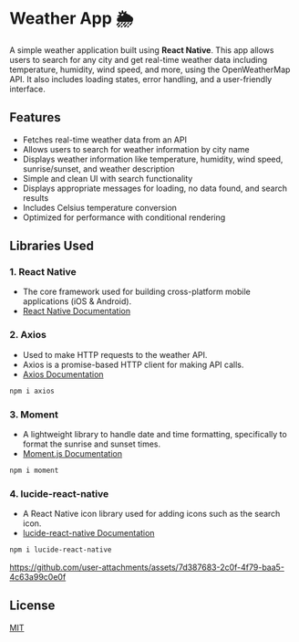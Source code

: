 # Weather App 🌦

A simple weather application built using **React Native**. This app allows users to search for any city and get real-time weather data including temperature, humidity, wind speed, and more, using the OpenWeatherMap API. It also includes loading states, error handling, and a user-friendly interface.

## Features

- Fetches real-time weather data from an API
- Allows users to search for weather information by city name
- Displays weather information like temperature, humidity, wind speed, sunrise/sunset, and weather description
- Simple and clean UI with search functionality
- Displays appropriate messages for loading, no data found, and search results
- Includes Celsius temperature conversion
- Optimized for performance with conditional rendering

## Libraries Used

### 1. **React Native**
   - The core framework used for building cross-platform mobile applications (iOS & Android).
   - [React Native Documentation](https://reactnative.dev/)

### 2. **Axios**
   - Used to make HTTP requests to the weather API.
   - Axios is a promise-based HTTP client for making API calls.
   - [Axios Documentation](https://axios-http.com/)

```bash
npm i axios
```

### 3. **Moment**
   - A lightweight library to handle date and time formatting, specifically to format the sunrise and sunset times.
   - [Moment.js Documentation](https://momentjs.com/)

```bash
npm i moment
```

### 4. **lucide-react-native**
   - A React Native icon library used for adding icons such as the search icon.
   - [lucide-react-native Documentation](https://www.npmjs.com/package/lucide-react-native)

```bash
npm i lucide-react-native
```



https://github.com/user-attachments/assets/7d387683-2c0f-4f79-baa5-4c63a99c0e0f




## License

[MIT](https://choosealicense.com/licenses/mit/)
